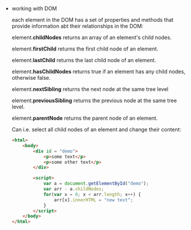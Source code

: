 -   working with DOM
    
    each element in the DOM has a set of properties and methods that provide information abt their relationships in the DOM:
    
    element.**childNodes** returns an array of an element's child nodes.
    
    element.**firstChild** returns the first child node of an element.
    
    element.**lastChild** returns the last child node of an element.
    
    element.**hasChildNodes** returns true if an element has any child nodes, otherwise false.
    
    element.**nextSibling** returns the next node at the same tree level
    
    element.**previousSibling** returns the previous node at the same tree level.
    
    element.**parentNode** returns the parent node of an element.
    
    Can i.e. select all child nodes of an element and change their content:
    
    ```html
    <html>
    	<body>
    		<div id = "demo">
    			<p>some text</p>
    			<p>some other text</p>
    		</div>
    
    		<script>
    			var a = document.getElementById("demo");
    			var arr - a.childNodes;
    			for(var x = 0; x < arr.length; x++) {
    				arr[x].innerHTML = "new text";
    			}
    		</script>
    	</body>
    </html>
    ```